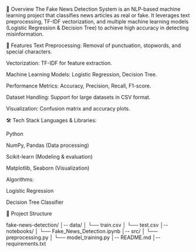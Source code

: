 📌 Overview
The Fake News Detection System is an NLP-based machine learning project that classifies news articles as real or fake.
It leverages text preprocessing, TF-IDF vectorization, and multiple machine learning models (Logistic Regression & Decision Tree) to achieve high accuracy in detecting misinformation.

🚀 Features
Text Preprocessing: Removal of punctuation, stopwords, and special characters.

Vectorization: TF-IDF for feature extraction.

Machine Learning Models: Logistic Regression, Decision Tree.

Performance Metrics: Accuracy, Precision, Recall, F1-score.

Dataset Handling: Support for large datasets in CSV format.

Visualization: Confusion matrix and accuracy plots.

🛠 Tech Stack
Languages & Libraries:

Python

NumPy, Pandas (Data processing)

Scikit-learn (Modeling & evaluation)

Matplotlib, Seaborn (Visualization)

Algorithms:

Logistic Regression

Decision Tree Classifier

📂 Project Structure

fake-news-detection/
│-- data/
│   └── train.csv
│   └── test.csv
│-- notebooks/
│   └── Fake_News_Detection.ipynb
│-- src/
│   └── preprocessing.py
│   └── model_training.py
│-- README.md
│-- requirements.txt
